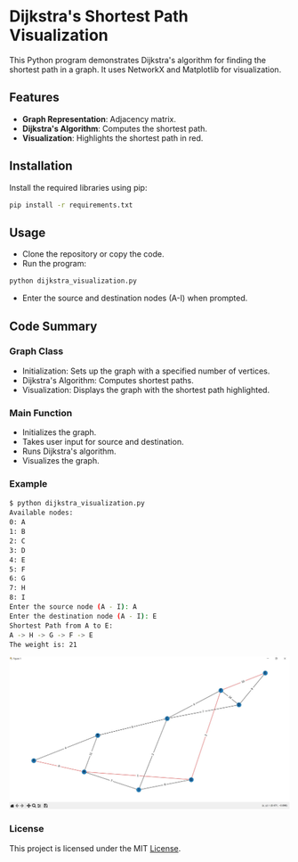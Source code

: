 # Dijkstra's Shortest Path Visualization

This Python program demonstrates Dijkstra's algorithm for finding the shortest path in a graph. It uses NetworkX and Matplotlib for visualization.

## Features

- **Graph Representation**: Adjacency matrix.
- **Dijkstra's Algorithm**: Computes the shortest path.
- **Visualization**: Highlights the shortest path in red.

## Installation

Install the required libraries using pip:

```sh
pip install -r requirements.txt
```
## Usage

- Clone the repository or copy the code.
- Run the program:

```sh
python dijkstra_visualization.py
```
- Enter the source and destination nodes (A-I) when prompted.

## Code Summary

### Graph Class

- Initialization: Sets up the graph with a specified number of vertices.
- Dijkstra's Algorithm: Computes shortest paths.
- Visualization: Displays the graph with the shortest path highlighted.

### Main Function

- Initializes the graph.
- Takes user input for source and destination.
- Runs Dijkstra's algorithm.
- Visualizes the graph.

### Example

```sh
$ python dijkstra_visualization.py
Available nodes:
0: A
1: B
2: C
3: D
4: E
5: F
6: G
7: H
8: I
Enter the source node (A - I): A
Enter the destination node (A - I): E
Shortest Path from A to E:
A -> H -> G -> F -> E
The weight is: 21

```

![Graph Visualization Example](GraphExample.jpg)


### License
This project is licensed under the MIT [License](Licence).

